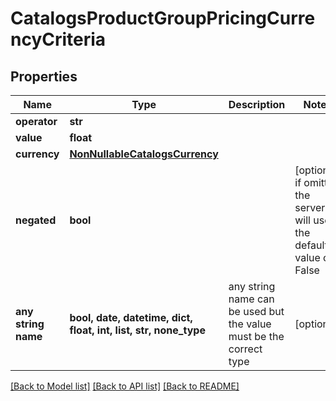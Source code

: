 # CatalogsProductGroupPricingCurrencyCriteria


## Properties
Name | Type | Description | Notes
------------ | ------------- | ------------- | -------------
**operator** | **str** |  | 
**value** | **float** |  | 
**currency** | [**NonNullableCatalogsCurrency**](NonNullableCatalogsCurrency.md) |  | 
**negated** | **bool** |  | [optional]  if omitted the server will use the default value of False
**any string name** | **bool, date, datetime, dict, float, int, list, str, none_type** | any string name can be used but the value must be the correct type | [optional]

[[Back to Model list]](../README.md#documentation-for-models) [[Back to API list]](../README.md#documentation-for-api-endpoints) [[Back to README]](../README.md)


